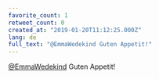 ```yaml
---
favorite_count: 1
retweet_count: 0
created_at: "2019-01-20T11:12:25.000Z"
lang: de
full_text: "@EmmaWedekind Guten Appetit!"
---
```


[@EmmaWedekind](https://twitter.com/EmmaWedekind) Guten Appetit!
